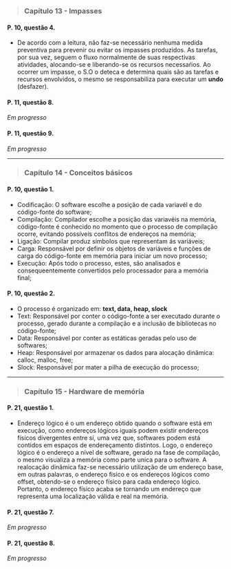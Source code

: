 >### Capítulo 13 - Impasses

#### P. 10, questão 4.

* De acordo com a leitura, não faz-se necessário nenhuma medida preventiva para prevenir ou evitar os impasses produzidos. As tarefas, por sua vez, seguem o fluxo normalmente de suas respectivas atividades, alocando-se e liberando-se os recursos necessaŕios. Ao ocorrer um impasse, o S.O o deteca e determina quais são as tarefas e recursos envolvidos, o mesmo se responsabiliza para executar um **undo** (desfazer).  

#### P. 11, questão 8.

*Em progresso*

#### P. 11, questão 9.

*Em progresso*

---

>### Capítulo 14 - Conceitos básicos

#### P. 10, questão 1.

* Codificação: O software escolhe a posição de cada variavél e do código-fonte do software;  
* Compilação: Compilador escolhe a posição das variavéis na memória, código-fonte é conhecido no momento que o processo de compilação ocorre, evitando possíveis conflitos de endereços na memória;  
* Ligação: Compilar produz símbolos que representam ás variáveis;  
* Carga: Responsável por definir os objetos de variáveis e funções de carga do código-fonte em memória para iniciar um novo processo;  
* Execução: Após todo o processo, estes, são analisados e consequeentemente convertidos pelo processador para a memória final;  

#### P. 10, questão 2.

* O processo é organizado em: **text, data, heap, slock**  
* Text: Responsável por conter o código-fonte a ser executado durante o processo, gerado durante a compilação e a inclusão de bibliotecas no código-fonte;  
* Data: Responsável por conter as estáticas geradas pelo uso de softwares;  
* Heap: Responsável por armazenar os dados para alocação dinâmica: calloc, malloc, free;  
* Slock: Responsável por mater a pilha de execução do processo;    

---

>### Capítulo 15 - Hardware de memória

#### P. 21, questão 1.

* Endereço lógico é o um endereço obtido quando o software está em execução, como endereços lógicos iguais podem existir endereços físicos divergentes entre sí, uma vez que, softwares podem está contidos em espaços de endereçamento distintos. Logo, o endereço lógico é o endereço a nível de software, gerado na fase de compilação, o mesmo visualiza a memória como parte unica para o software. A realocação dinâmica faz-se necessário utilização de um endereço base, em outras palavras, o endereço fisico e os endereços lógicos como offset, obtendo-se o endereço físico para cada endereço lógico. Portanto, o endereço físico acaba se tornando um endereço que representa uma localização válida e real na memória.

#### P. 21, questão 7.

*Em progresso*

#### P. 21, questão 8.

*Em progresso*
